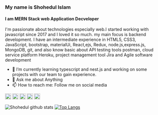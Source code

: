 ### My name is Shohedul Islam
#### I am MERN Stack web Application Decveloper 
I'm passionate about technologies especially web.I started working with javascript since 2017 and I loved it so much. my main focus is backend development. I have an intermediate experience in HTML5, CSS3, JavaScript, bootstrap, materialUi, React,ejs, Redux, node.js,express.js, MongoDB, git, and also know basic about API testing tools postman, cloud service platform Heroku, project management tool Jira and Agile software development

- 🌱 I’m currently learning typescript and nest.js and working on some projects with our team to gain experience. 
- 💬 Ask me about Anything 
- 📫 How to reach me: Follow me on social media 



[<img src='https://cdn.jsdelivr.net/npm/simple-icons@3.0.1/icons/github.svg' alt='github' height='20'>](https://github.com/iamshakibb) [<img src='https://cdn.jsdelivr.net/npm/simple-icons@3.0.1/icons/linkedin.svg' alt='linkedin' height='20'>](https://www.linkedin.com/in/shohedul350/) [<img src='https://cdn.jsdelivr.net/npm/simple-icons@3.0.1/icons/facebook.svg' alt='facebook' height='20'>](https://www.facebook.com/in/shohedul350/) [<img src='https://cdn.jsdelivr.net/npm/simple-icons@3.0.1/icons/instagram.svg' alt='instagram' height='20'>](https://www.instagram.com/shohedul350/) [<img src='https://cdn.jsdelivr.net/npm/simple-icons@3.0.1/icons/twitter.svg' alt='twitter' height='20'>](https://twitter.com/shohedul350)

![Shohedul github stats](https://github-readme-stats.vercel.app/api?username=shohedul350&show_icons=true&theme=radical)
[![Top Langs](https://github-readme-stats.vercel.app/api/top-langs/?username=shohedul350&langs_count=8)](https://github.com/shohedul350/github-readme-stats)

  

